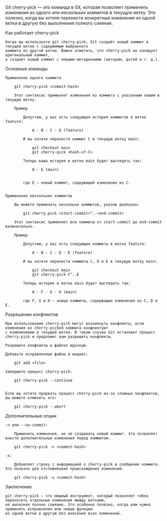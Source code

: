 Git cherry-pick — это команда в Git, которая позволяет применить изменения из одного 
или нескольких коммитов в текущую ветку. Это полезно, когда вы хотите перенести конкретные изменения из одной ветки 
в другую без выполнения полного слияния.


Как работает cherry-pick

    Когда вы используете git cherry-pick, Git создаёт новый коммит в текущей ветке с содержимым выбранного 
    коммита из другой ветки. Важно отметить, что cherry-pick не копирует оригинальный коммит, 
    а создаёт новый коммит с новыми метаданными (автором, датой и т. д.).


Основные команды
    
    Применение одного коммита
        
        git cherry-pick <commit-hash>
    
        Этот синтаксис применяет изменения из коммита с указанным хешем в текущую ветку.
    
        Пример
        
            Допустим, у вас есть следующая история коммитов в ветке feature:
                
                A - B - C - D (feature)
                
            И вы хотите перенести коммит C в текущую ветку main:
                
                git checkout main
                git cherry-pick <hash-of-C>
    
            Теперь ваша история в ветке main будет выглядеть так:
                    
                A - E (main)
    
    
            где E — новый коммит, содержащий изменения из C.
    

    Применение нескольких коммитов

        Вы можете применять несколько коммитов, указав диапазон:
            
            git cherry-pick <start-commit>^..<end-commit>

        Этот синтаксис применяет все коммиты от start-commit до end-commit включительно.

        Пример
        
            Допустим, у вас есть следующие коммиты в ветке feature:
                
                A - B - C - D - E (feature)

            И вы хотите перенести коммиты C, D и E в текущую ветку main:
                
                git checkout main
                git cherry-pick C^..E

            Теперь история в ветке main будет выглядеть так:
                
                A - F - G - H (main)

            где F, G и H — новые коммиты, содержащие изменения из C, D и E.


Разрешение конфликтов

    При использовании cherry-pick могут возникнуть конфликты, если изменения из cherry-picked коммита конфликтуют 
    с изменениями в текущей ветке. В таком случае Git остановит процесс cherry-pick и предложит вам разрешить конфликты.

    Разрешите конфликты в файлах вручную.
    
    Добавьте исправленные файлы в индекс:
        
        git add <file>

    Завершите процесс cherry-pick:

        git cherry-pick --continue


    Если вы хотите прервать процесс cherry-pick из-за сложных конфликтов, вы можете отменить его:
        
        git cherry-pick --abort


Дополнительные опции

    -n или --no-commit: 
        
        Применить изменения, но не создавать новый коммит. Это позволяет внести дополнительные изменения перед коммитом.

        git cherry-pick -n <commit-hash>

    -x: 
    
        Добавляет строку с информацией о cherry-pick в сообщение коммита. Это полезно для отслеживания происхождения изменений.
        
        git cherry-pick -x <commit-hash>


Заключение

    git cherry-pick — это мощный инструмент, который позволяет гибко переносить отдельные изменения между ветками, 
    не выполняя полное слияние. Это особенно полезно, когда вам нужно применить исправления или новые функции 
    из одной ветки в другую без внесения всех изменений.

